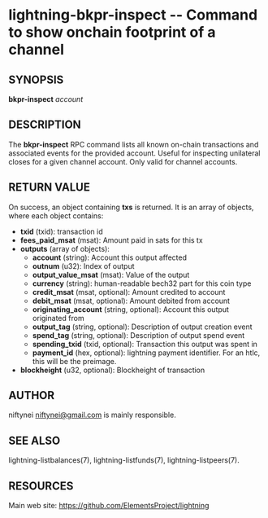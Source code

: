 lightning-bkpr-inspect -- Command to show onchain footprint of a channel
===================================================================

SYNOPSIS
--------

**bkpr-inspect** *account*

DESCRIPTION
-----------

The **bkpr-inspect** RPC command lists all known on-chain transactions and
associated events for the provided account. Useful for inspecting unilateral
closes for a given channel account. Only valid for channel accounts.

RETURN VALUE
------------

[comment]: # (GENERATE-FROM-SCHEMA-START)
On success, an object containing **txs** is returned.  It is an array of objects, where each object contains:

- **txid** (txid): transaction id
- **fees\_paid\_msat** (msat): Amount paid in sats for this tx
- **outputs** (array of objects):
  - **account** (string): Account this output affected
  - **outnum** (u32): Index of output
  - **output\_value\_msat** (msat): Value of the output
  - **currency** (string): human-readable bech32 part for this coin type
  - **credit\_msat** (msat, optional): Amount credited to account
  - **debit\_msat** (msat, optional): Amount debited from account
  - **originating\_account** (string, optional): Account this output originated from
  - **output\_tag** (string, optional): Description of output creation event
  - **spend\_tag** (string, optional): Description of output spend event
  - **spending\_txid** (txid, optional): Transaction this output was spent in
  - **payment\_id** (hex, optional): lightning payment identifier. For an htlc, this will be the preimage.
- **blockheight** (u32, optional): Blockheight of transaction

[comment]: # (GENERATE-FROM-SCHEMA-END)

AUTHOR
------

niftynei <niftynei@gmail.com> is mainly responsible.

SEE ALSO
--------

lightning-listbalances(7), lightning-listfunds(7), lightning-listpeers(7).

RESOURCES
---------

Main web site: <https://github.com/ElementsProject/lightning>

[comment]: # ( SHA256STAMP:022a11cd4bdaec7b1b39e30faaf5489de1db08684a3952b3a3152343e91c8c4c)
